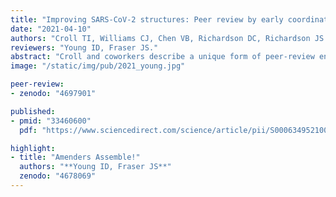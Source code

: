 ```yaml
---
title: "Improving SARS-CoV-2 structures: Peer review by early coordinate release."
date: "2021-04-10"
authors: "Croll TI, Williams CJ, Chen VB, Richardson DC, Richardson JS."
reviewers: "Young ID, Fraser JS."
abstract: "Croll and coworkers describe a unique form of peer-review enabled by the early release of biomolecular structure coordinates and density maps and detail its critical role in the search for SARS-CoV-2 vaccines and treatments."
image: "/static/img/pub/2021_young.jpg"

peer-review:
- zenodo: "4697901"

published:
- pmid: "33460600"
  pdf: "https://www.sciencedirect.com/science/article/pii/S0006349521000461"

highlight:
- title: "Amenders Assemble!"
  authors: "**Young ID, Fraser JS**"
  zenodo: "4678069"
---
```

